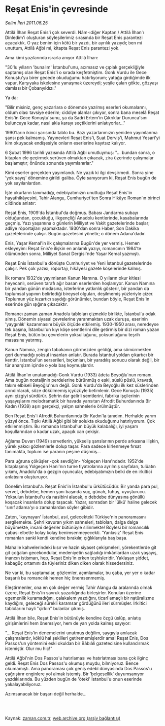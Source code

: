 # Reşat Enis'in çevresinde

*Selim İleri 2011.06.25*

<td class="columnist-detail">
<p>Attilâ İlhan Reşat Enis'i çok severdi. Nâm-ıdiğer Kaptan / Attilâ İlhan'ı Dinledim'i oluşturan söyleşilerimiz sırasında bir Reşat Enis parantezi açacaktık. O yaz benim için kötü bir yazdı, bir ayrılık yazıydı; ben mi unuttum, Attilâ Ağbi mi, kitapta Reşat Enis parantezi yok.</p>
<p>
<div id="haberMetinDiv">
<p>Ama kimi yazılarında ısrarla anıyor Attilâ İlhan:
<p>"30'lu yılların 'bunalım' İstanbul'unu, acımasız ve çıplak gerçekliğiyle saptamış olan Reşat Enis'i o sırada keşfetmiştim. Gonk Vurdu ile Gece Konuştu'yu birer gecede okuduğumu hatırlıyorum; yatağa girdiğimde ilk vapur, Karşıyaka iskelesine yanaşmak üzereydi; yeşile çalan gökte, gözyaşı damlası bir Çobanyıldızı."
<p>Ya da:
<p>"Bilir misiniz, genç yazarlara o dönemde yazılmış eserleri okumalarını, oldum olası tavsiye ederim; ciddiye alanlar çıkıyor, sonra bana meselâ Reşat Enis'in Gece Konuştu'sunu, ya da Sadri Ertem'in Çıkrıklar Durunca'sını buluncaya kadar, nasıl akla karayı seçtiklerini anlatıyorlar..."
<p>1990'ların ikinci yarısında tablo bu. Bazı yazarlarımızın yeniden yayımlanma şansı pek kalmamış. Yayınevleri Reşat Enis'i, Suat Derviş'i, Mahmut Yesari'yi kim okuyacak endişesiyle onların eserlerine kayıtsız kalıyor.
<p>6 Şubat 1996 tarihli yazısında Attilâ Ağbi umutluymuş: "... bundan sonra, o kitapları ele geçirmek serüven olmaktan çıkacak, zira üzerinde çalışmalar başlamıştır; önünde sonunda yayımlanırlar."
<p>Kimi eserler gerçekten yayımlandı. Ne yazık ki ilgi devşirmedi. Sonra yine 'yok sayış' dönemine girildi galiba. Öyle sanıyorum ki, Reşat Enis bugün de yok sayılanlardan.
<p>İşte okurların tanımadığı, edebiyatımızın unuttuğu Reşat Enis'in hayathikâyesini, Tahir Alangu, Cumhuriyet'ten Sonra Hikâye Roman'ın birinci cildinde anlatır:
<p>Reşat Enis, 1909'da İstanbul'da doğmuş. Babası Jandarma subayı olduğundan, çocukluğu, ilkgençliği Anadolu kentlerinde, kasabalarında geçmiş. Yazı yaşamına o günlerin Milliyet ve Vakit gazetelerinde başlar; adliye röportajları yapmaktadır. 1930'dan sonra Haber, Son Dakika gazetelerinde çalışır. Bugün gazetesini yönetir; o dönem Adana'dadır.
<p>Enis, Yaşar Kemal'in ilk çalışmalarına Bugün'de yer vermiş. Hemen ekleyeyim: Reşat Enis'e ilişkin en anlamlı yazıyı, romancının 1984'te ölümünden sonra, Milliyet Sanat Dergisi'nde Yaşar Kemal yazmıştı.
<p>Reşat Enis İstanbul'a dönüşte Cumhuriyet ve Yeni İstanbul gazetelerinde çalışır. Pek çok yazısı, röportajı, hikâyesi gazete köşelerinde kalmış.
<p>İlk romanı 1932'de yayımlanan Kanun Namına. O yılların okur kitlesi heyecanlı, serüven tarafı ağır basan eserlerden hoşlanıyor. Kanun Namına bir yandan günün modasına, isterlerine yatkınlık gösterir, bir yandan da toplumsal yapının belirlediği bireysel olguları, deşilmemiş yüzleriyle çizer. Toplumun yüz kızartıcı saydığı görünümler, bundan böyle, Reşat Enis'in eserinde gün ışığına çıkacaktır.
<p>Romancı zaman zaman Anadolu tabloları çizmekle birlikte, İstanbul'u odak almış. Dönemin siyasal çevrelerine yaranmaktan uzak duruşu, eserinin 'yaygınlık' kazanmasını büyük ölçüde etkilemiş. 1930-1950 arası, neredeyse tek başına, İstanbul'un kıyı köşe semtlerini dile getirmiş bir dizi roman yazan Reşat Enis, bütün bu çevrelerin yoksulluğunu, yoksunluğunu teşrih masasına yatırmış.
<p>Kanun Namına, zengin tabakanın görmezden geldiği, ama sömürmekten geri durmadığı yoksul insanları anlatır. Burada İstanbul yoldan çıkartıcı bir kenttir. İstanbul'un serserileri, bıçkınları, bir yaradılış sonucu olarak değil, bir tür anarşizm içinde o yola baş koymuşlardır.
<p>Attilâ İlhan'ın unutamadığı Gonk Vurdu (1933) âdeta Beyoğlu'nun romanı. Ama bugün nostaljinin perdelerine bürünmüş o eski, süslü püslü, kravatlı, takım elbiseli Beyoğlu'nun değil. Gonk Vurdu'da Beyoğlu ilk kez süslerinden arındırılarak, söze dökülmemiş içyüzüyle betimlenir. Gece Konuştu (1935) aynı çizgiyi sürdürür. Şehrin dar gelirli semtlerini, fabrika işçilerinin yaşayışlarını melodramatik bir havada yansıtan Afrodit Buhurdanında Bir Kadın (1939) aşırı gerçekçi, yalçın sahnelerle örülmüştür.
<p>Ben Reşat Enis'i Afrodit Buhurdanında Bir Kadın'la tanıdım. Herhalde yarım yüzyıl önce. Tıpkı Attilâ Ağbi gibi bir solukta okuduğumu hatırlıyorum. Çok etkilenmiştim. Bu romanda İstanbul'un büyük kalabalığı, iyi yaşam koşullarından o kadar uzak, apaçık can çekişir.
<p>Ağlama Duvarı (1949) servetlerin, yükseliş şanslarının perde arkasına ilişkin, yürek yakıcı gözlemlerle dolup taşar. Para sadece kirlenmeye fırsat tanımakta, toplum ise paranın peşine düşmüş...
<p>Para uğruna çöküşler -çok sevdiğim- Yolgeçen Hanı'ndadır. 1952'de kitaplaşmış Yolgeçen Hanı'nın turne tiyatrolarına ayrılmış sayfaları, tulûatın yıkımı, Anadolu'da o gezgin oyuncular, edebiyatımızın belki de en irkiltici anlatısını oluşturuyor.
<p>Dönelim İstanbul'a. Reşat Enis'in İstanbul'u ürkütücüdür. Bir yanda para pul, servet, debdebe, hemen yanı başında suç, günah, fuhuş, uyuşturucu. Yoksulun İstanbul'u da nasibini alacak, o debdebe dünyasına gönüllü koşacak insanlarla dolup taşacak. Yazar, sonradan bir 'ülkü' haline gelecek 'sınıf atlama'yı o zamanlardan söyler gibidir.
<p>Zaten, 'kaynayan' İstanbul, asıl, gelecekteki Türkiye'nin panoramasını sergilemekte. Şehri kavuran yıkım sahneleri, tabloları, dalga dalga büyümekte, insanî değerler bütünüyle silinmekte! Böylesi bir romancılık çabası elbette kolay kolay benimsenmeyecekti. 'Yankısız' Reşat Enis romanları sanki kendi kendine bırakılır, çığlıklarıyla baş başa.
<p>Mahalle kahvelerindeki kısır ve hazin siyaset çekişmeleri, yörekentlerde git git çoğalan gecekondular, medeniyetin sağladığı imkânlardan uzak yaşayış, inancın istismarı, hep, Reşat Enis'in erken teşhisleridir. Yaklaşan şiddet, kabagüç ortamını da tüyleriniz diken diken olarak hissedersiniz.
<p>Ne var ki, bu saptamalar, gözlemler, açımlamalar, bu çaba, yer yer o kadar başarılı bu romancılık hemen hiç önemsenmemiş.
<p>Eleştirmenler, ona en çok değer vermiş Tahir Alangu da aralarında olmak üzere, Reşat Enis'in savruk yazarlığında birleşirler. Konuları üzerine egemenlik kuramadığını, çalakalem yazdığını, ticarî amaçlı bir natüralizme kaydığını, geleceği sürekli karamsar gördüğünü ileri sürmüşler. İrkiltici tablolarını hayli "çirkin" bulanlar çıkmış.
<p>Attilâ İlhan bile, Reşat Enis'in bütünüyle kendine özgü üslûp, anlatış girişimlerini hem önemsiyor, hem de yarı yolda kalmış sayıyor:
<p>"... Reşat Enis'in denemelerini unutmuş değilim, saygıyla anılacak çalışmalardır, köklü hal şekilleri getirememişlerdir ama! Reşat Enis, Dos Passos'un yöntemini eski okuldan bir Bâbıâli gazetecisine kullandırmak istemiştir. Olur mu hiç!"
<p>Attilâ Ağbi'nin Dos Passos'u hatırlaması ve hatırlatması bana çok ilginç geldi. Reşat Enis Dos Passos'u okumuş muydu, bilmiyoruz. Bence okumamıştı. Ama panoraması çok geniş edebî dünyasında Dos Passos'u çağrıştırır enginlere yol almak istemiş. Bir 'belgesellik' duyumsanıyor yazdıklarında. Bu yüzden bugün de 'öteki' İstanbul'u onun eserinde yakalayabiliyoruz.
<p>Azımsanacak bir başarı değil herhalde... </p></p></p></p></p></p></p></p></p></p></p></p></p></p></p></p></p></p></p></p></p></p></p></p></p></p></p></div>
</p>


<p><br>
		 </br></p></td>

Kaynak: [zaman.com.tr](http://zaman.com.tr/yazar.do?yazino=1150621), [web.archive.org (arşiv bağlantısı)](http://web.archive.org/web/20110905025212/http://www.zaman.com.tr:80/yazar.do?yazino=1150621)
